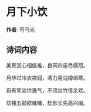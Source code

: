 # 月下小饮

**作者**: 司马光

## 诗词内容

美景赏心相值难，良宵四座尽儒冠。

月华过冷衣襟润，酒力易消樽俎寒。

自有笑谈供逸气，不须丝竹借余欢。

坊楼五鼓欲催曙，桂影长先高兴阑。

